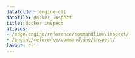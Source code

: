 ```yaml
---
datafolder: engine-cli
datafile: docker_inspect
title: docker inspect
aliases:
- /edge/engine/reference/commandline/inspect/
- /engine/reference/commandline/inspect/
layout: cli
---
```


<!--
此页面是根据 Docker 源代码自动生成的。如果您想建议更改此处显示的文本，请在 GitHub 上的源代码仓库中打开一个工单或拉取请求：

https://github.com/docker/cli
-->
